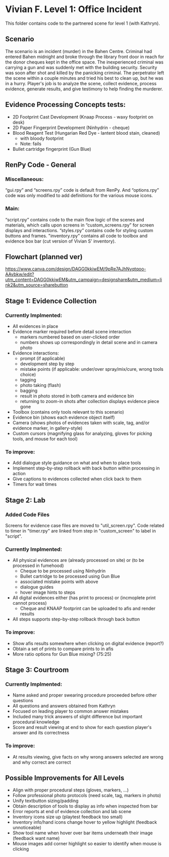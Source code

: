 # Vivian F. Level 1: Office Incident

This folder contains code to the partnered scene for level 1 (with Kathryn).

## Scenario
The scenario is an incident (murder) in the Bahen Centre. Criminal had entered Bahen midnight and broke through the library front door in reach for the donor cheques kept in the office space. The inexperienced criminal was carrying a gun and was suddenly met with the building security. Security was soon after shot and killed by the panicking criminal. The perpetrator left the scene within a couple minutes and tried his best to clean up, but he was in a hurry. Player's job is to analyze the scene, collect evidence, process evidence, generate results, and give testimony to help finding the murderer.

## Evidence Processing Concepts tests:
  * 2D Footprint Cast Development (Knaap Process - waxy footprint on desk)
  * 2D Paper Fingerprint Development (Ninhydrin - cheque)
  * Blood Reagent Test (Hungarian Red Dye - lantent blood stain, cleaned)
    * with bloody footprint
    * Note: fails
  * Bullet cartridge fingerprint (Gun Blue)

## RenPy Code - General
### Miscellaneous: 
“gui.rpy” and “screens.rpy” code is default from RenPy. And “options.rpy” code was only modified to add definitions for the various mouse icons. 
### Main: 
“script.rpy” contains code to the main flow logic of the scenes and materials, which calls upon screens in “custom_screens.rpy” for screen displays and interactions. “styles.rpy” contains code for styling custom buttons and frames. "inventory.rpy" contains all code to toolbox and evidence box bar (cut version of Vivian S' inventory).

## Flowchart (planned ver)
https://www.canva.com/design/DAGG0kkiwEM/9pRe7AJhNyqtqoo-AAvbkw/edit?utm_content=DAGG0kkiwEM&utm_campaign=designshare&utm_medium=link2&utm_source=sharebutton 

## Stage 1: Evidence Collection
### Currently Implmented:
  * All evidences in place
  * Evidence marker required before detail scene interaction
    * markers numbered based on user-clicked order
    * numbers shows up correspondingly in detail scene and in camera photo
  * Evidence interactions: 
    * prompt (if applicable)
    * development step by step
    * mistake points (if applicable: under/over spray/mix/cure, wrong tools choice)
    * tagging
    * photo taking (flash)
    * bagging
    * result in photo stored in both camera and evidence bin
    * returning to zoom-in shots after collection displays evidence piece gone
  * Toolbox (contains only tools relevant to this scenario)
  * Evidence bin (shows each evidence object itself)
  * Camera (shows photos of evidences taken with scale, tag, and/or evidence marker, in gallery-style)
  * Custom cursors (magnifying glass for analyzing, gloves for picking tools, and mouse for each tool)
### To improve:
  * Add dialogue style guidance on what and when to place tools
  * Implement step-by-step rollback with back button within processing in action
  * Give captions to evidences collected when click back to them
  * Timers for wait times

## Stage 2: Lab
### Added Code Files
Screens for evidence case files are moved to "util_screen.rpy". Code related to timer in "timer.rpy" are linked from step in "custom_screen" to label in "script". 
### Currently Implmented:
  * All physical evidences are (already processed on site) or (to be processed in fumehood)
    * Cheque to be processed using Ninhydrin
    * Bullet cartridge to be processed using Gun Blue
    * associated mistake points with above
    * dialogue guides
    * hover image hints to steps
  * All digital evidences either (has print to process) or (incmoplete print cannot process)
    * Cheque and KNAAP footprint can be uploaded to afis and render results
  * All steps supports step-by-step rollback through back button
### To improve:
  * Show afis results somewhere when clicking on digital evidence (report?)
  * Obtain a set of prints to compare prints to in afis
  * More ratio options for Gun Blue mixing? (75:25)

## Stage 3: Courtroom
### Currently Implmented:
 * Name asked and proper swearing procedure proceeded before other questions
 * All questions and answers obtained from Kathryn
 * Focused on leading player to common answer mistakes
 * Included many trick answers of slight difference but important procedural knowledge
 * Score and result viewing at end to show for each question player's answer and its correctness
### To improve:
 * At results viewing, give facts on why wrong answers selected are wrong and why correct are correct


## Possible Improvements for All Levels
  * Align with proper procedural steps (gloves, markers, ...)
  * Follow professional photo protocols (need scale, tag, markers in photo)
  * Unify textbutton sizing/padding
  * Obtain description of tools to display as info when inspected from bar
  * Error reports at end of evidence collection and lab scene
  * Inventory icons size up (playtest feedback too small)
  * Inventory info/hand icons change hover to yellow highlight (feedback unnoticeable)
  * Show tool name when hover over bar items underneath their image (feedback want name)
  * Mouse images add corner highlight so easier to identify when mouse is clicking





